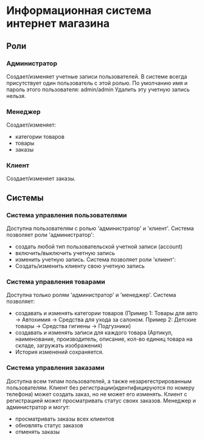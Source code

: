 # Информационная система интернет магазина

## Роли

### Администратор
Создает/изменяет учетные записи пользователей. В системе всегда присутствует один пользователь с этой ролью. По умолчанию имя и пароль этого пользователя: admin/admin
Удалить эту учетную запись нельзя.

### Менеджер
Создает/изменяет:
* категории товаров
* товары
* заказы

### Клиент
Создает/изменяет заказы.

## Системы

### Система управления пользователями
Доступна пользователям с ролью 'администратор' и 'клиент'.
Система позволяет роли 'администратор':
* создать любой тип пользовательской учетной записи (account)
* включить/выключить учетную запись
* изменить учетную запись.
Система позволяет роли 'клиент':
* Создать/изменить клиенту свою учетную запись

### Система управления товарами
Доступна только ролям 'администратор' и 'менеджер'. Система позволяет:
* создавать и изменять категории товаров (Пример 1: Товары для авто -> Автохимия -> Средства для ухода за салоном. Пример 2: Детские товары -> Средства гигиены -> Подгузники)
* создавать и изменять записи для каждого товара (Артикул, наименование, производитель, описание, кол-во единиц товара на складе, загружать изображения)
* История изменений сохраняется.

### Система управления заказами
Доступна всем типам пользователей, а также незарегестрированным пользователям.
Клиент без регистрации(идентифицируются по номеру телефона) может создать заказ, но не может его изменять.
Клиент с регистрацией может просматривать статус своих заказов.
Менеджер и администратор и могут:
* просматривать заказы всех клиентов
* обновлять  статус заказов
* отменять заказы